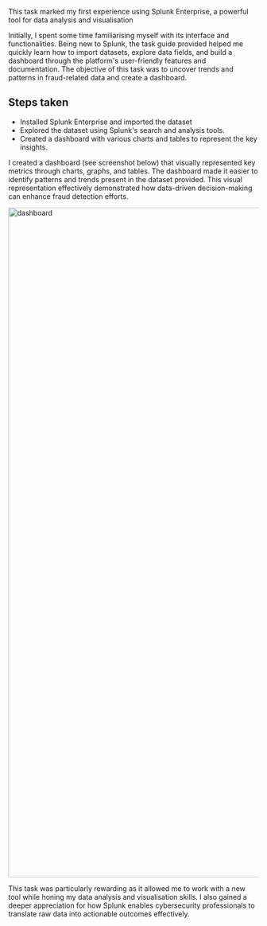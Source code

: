 This task marked my first experience using Splunk Enterprise, a powerful tool for data analysis and visualisation

Initially, I spent some time familiarising myself with its interface and functionalities. Being new to Splunk, the task guide provided helped me quickly learn how to import datasets, explore data fields, and build a dashboard through the platform's user-friendly features and documentation. The objective of this task was to uncover trends and patterns in fraud-related data and create a dashboard.

## Steps taken 
- Installed Splunk Enterprise and imported the dataset
- Explored the dataset using Splunk's search and analysis tools.
- Created a dashboard with various charts and tables to represent the key insights.

I created a dashboard (see screenshot below) that visually represented key metrics through charts, graphs, and tables. The dashboard made it easier to identify patterns and trends present in the dataset provided. This visual representation effectively demonstrated how data-driven decision-making can enhance fraud detection efforts.

<img width="1347" alt="dashboard" src="https://github.com/user-attachments/assets/163b619d-9ab4-4e72-91b9-e8699e432118" />

This task was particularly rewarding as it allowed me to work with a new tool while honing my data analysis and visualisation skills. I also gained a deeper appreciation for how Splunk enables cybersecurity professionals to translate raw data into actionable outcomes effectively.
